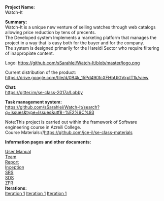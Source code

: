 **Project Name:**  
Watch-It  

**Summary:**  
Watch-It is a unique new venture of selling watches through web catalogs allowing price reduction by tens of precents.  
The Developed system Implements a marketing platform that manages the project in a way that is easy both for the buyer and for the company.  
The system is designed primarily for the Hareidi Sector who require filtering of inappropiate content.  

Logo:  https://github.com/sSarahlei/Watch-It/blob/master/logo.png  

Current distribution of the product:  
https://drive.google.com/file/d/0B4k_15Pd490fcXFHbUlGVkptT1k/view
  
**Chat:**  
https://gitter.im/se-class-2017a/Lobby

**Task management system:**  
https://github.com/sSarahlei/Watch-It/search?q=issues&type=Issues&utf8=%E2%9C%93  

Note:This project is carried out within the framework of Software engineering course in Azreili College.  
      Course Materials://https://github.com/jce-il/se-class-materials   

**Information pages and other documents:**  

[User Manual]( https://github.com/sSarahlei/Watch-It/wiki/User-Manual)    
[Team](https://github.com/sSarahlei/Watch-It/wiki/Team)    
[Report](https://drive.google.com/file/d/0B4k_15Pd490fVHZJVzNmTmZINzg/view)      
[Inception](https://github.com/sSarahlei/Watch-It/wiki/Inception%5C-planning)   
[SRS](https://github.com/sSarahlei/Watch-It/wiki/SRS)  
[SDS](https://github.com/sSarahlei/Watch-It/wiki/sds)  
[ZFR](https://github.com/sSarahlei/Watch-It/wiki/ZFR)  
**Iterations:**  
[Iteration 1](https://github.com/sSarahlei/Watch-It/wiki/iteration-1)
[Iteration 1](https://github.com/sSarahlei/Watch-It/wiki/iteration-2)
[Iteration 1](https://github.com/sSarahlei/Watch-It/wiki/iteration-3)










